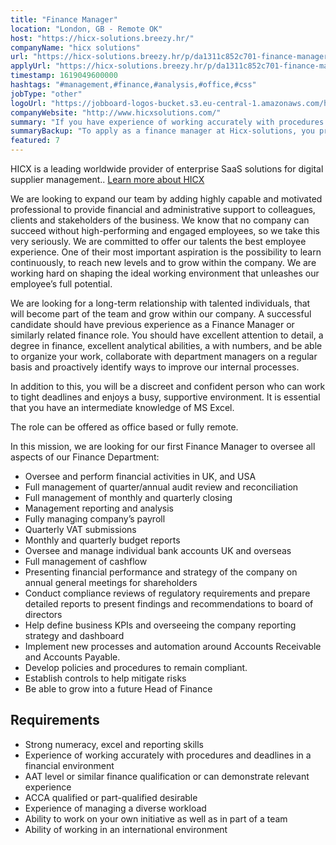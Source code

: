 ```yaml
---
title: "Finance Manager"
location: "London, GB - Remote OK"
host: "https://hicx-solutions.breezy.hr/"
companyName: "hicx solutions"
url: "https://hicx-solutions.breezy.hr/p/da1311c852c701-finance-manager"
applyUrl: "https://hicx-solutions.breezy.hr/p/da1311c852c701-finance-manager/apply"
timestamp: 1619049600000
hashtags: "#management,#finance,#analysis,#office,#css"
jobType: "other"
logoUrl: "https://jobboard-logos-bucket.s3.eu-central-1.amazonaws.com/hicx-solutions"
companyWebsite: "http://www.hicxsolutions.com/"
summary: "If you have experience of working accurately with procedures and deadlines in a financial environment, HICX solutions is looking for someone with your knowledge."
summaryBackup: "To apply as a finance manager at Hicx-solutions, you preferably need to have some knowledge of: #management, #office, #css."
featured: 7
---
```


HICX is a leading worldwide provider of enterprise SaaS solutions for digital supplier management.. [Learn more about HICX](https://hicx-solutions.breezy.hr/)

We are looking to expand our team by adding highly capable and motivated professional to provide financial and administrative support to colleagues, clients and stakeholders of the business. We know that no company can succeed without high-performing and engaged employees, so we take this very seriously. We are committed to offer our talents the best employee experience. One of their most important aspiration is the possibility to learn continuously, to reach new levels and to grow within the company. We are working hard on shaping the ideal working environment that unleashes our employee’s full potential.

We are looking for a long-term relationship with talented individuals, that will become part of the team and grow within our company. A successful candidate should have previous experience as a Finance Manager or similarly related finance role. You should have excellent attention to detail, a degree in finance, excellent analytical abilities, a with numbers, and be able to organize your work, collaborate with department managers on a regular basis and proactively identify ways to improve our internal processes.

In addition to this, you will be a discreet and confident person who can work to tight deadlines and enjoys a busy, supportive environment. It is essential that you have an intermediate knowledge of MS Excel.

The role can be offered as office based or fully remote.

In this mission, we are looking for our first Finance Manager to oversee all aspects of our Finance Department:

*   Oversee and perform financial activities in UK, and USA
*   Full management of quarter/annual audit review and reconciliation
*   Full management of monthly and quarterly closing
*   Management reporting and analysis
*   Fully managing company’s payroll
*   Quarterly VAT submissions
*   Monthly and quarterly budget reports
*   Oversee and manage individual bank accounts UK and overseas
*   Full management of cashflow
*   Presenting financial performance and strategy of the company on annual general meetings for shareholders
*   Conduct compliance reviews of regulatory requirements and prepare detailed reports to present findings and recommendations to board of directors
*   Help define business KPIs and overseeing the company reporting strategy and dashboard
*   Implement new processes and automation around Accounts Receivable and Accounts Payable.
*   Develop policies and procedures to remain compliant.
*   Establish controls to help mitigate risks
*   Be able to grow into a future Head of Finance

## Requirements

*   Strong numeracy, excel and reporting skills
*   Experience of working accurately with procedures and deadlines in a financial environment
*   AAT level or similar finance qualification or can demonstrate relevant experience
*   ACCA qualified or part-qualified desirable
*   Experience of managing a diverse workload
*   Ability to work on your own initiative as well as in part of a team
*   Ability of working in an international environment
